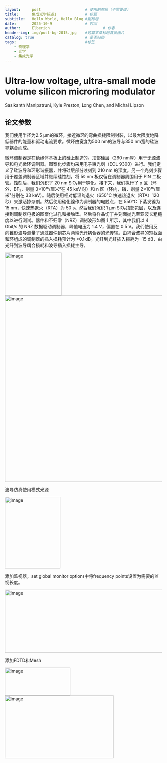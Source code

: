 ```yaml
---
layout:     post   				    # 使用的布局（不需要改）
title:      集成光学综述1				# 标题 
subtitle:   Hello World, Hello Blog #副标题
date:       2025-10-9				# 时间
author:     Elberich 						# 作者
header-img: img/post-bg-2015.jpg 	#这篇文章标题背景图片
catalog: true 						# 是否归档
tags:								#标签
    - 物理学
    - 光学
    - 集成光学
---
```


# Ultra-low voltage, ultra-small mode volume silicon microring modulator
Sasikanth Manipatruni, Kyle Preston, Long Chen, and Michal Lipson

## 论文参数
我们使用半径为2.5 μm的微环，接近微环的弯曲损耗限制封装，以最大限度地降低器件的能量和驱动电流要求。微环由宽度为500 nm的波导与350 nm宽的硅波导耦合而成。

微环调制器是在绝缘体基板上的硅上制造的。顶部硅层（260 nm厚）用于无源波导和电光微环调制器。图案化步骤均采用电子束光刻（EOL 9300）进行。我们定义了硅波导和环形谐振器，并将硅层部分蚀刻到 210 nm 的深度。另一个光刻步骤用于覆盖调制器区域并继续硅蚀刻，将 50 nm 板仅留在调制器周围用于 PIN 二极管。蚀刻后，我们沉积了 20 nm SiO₂用于钝化。接下来，我们执行了 p 区（环外，BF₂，剂量 3×10¹⁵/厘米²在 45 keV 时）和 n 区（环内，磷，剂量 2×10¹⁵/厘米²分别在 33 keV）。随后使用相对低温的退火（650°C 快速热退火（RTA）120 秒）来激活掺杂剂。然后使用硅化镍作为调制器的电触点，在 550°C 下蒸发镍为 15 nm，快速热退火（RTA）为 50 s。然后我们沉积 1 μm SiO₂顶部包层，以及连接到调制器电极的图案化过孔和接触垫。然后将样品切丁并刻面抛光至亚波长粗糙度以进行测试。器件和不归零（NRZ）调制波形如图 1 所示，其中我们以 4 Gbit/s 的 NRZ 数据驱动调制器，峰值电压为 1.4 V，偏置在 0.5 V。我们使用反向锥形波导测量了通过器件到芯片两端光纤耦合器的光传输。由耦合波导的短截面和环组成的调制器的插入损耗预计为 <0.1 dB。光纤到光纤插入损耗为 -15 dB，由光纤到波导耦合损耗和波导插入损耗主导。

<img width="181" height="137" alt="image" src="https://github.com/user-attachments/assets/6cfad822-496d-4c3a-ba93-76d3c026c93a" />
<img width="600" alt="image" src="https://github.com/user-attachments/assets/202b828d-cb7d-441c-8f79-bfe1520b5d8a" />

波导仿真使用模式光源

<img width="177" height="229" alt="image" src="https://github.com/user-attachments/assets/e02683f9-bbc8-48b7-837b-c0a92e42d05c" />

添加监视器，set global monitor options中将frequency points设置为需要的监视长度。

<img width="542" height="203" alt="image" src="https://github.com/user-attachments/assets/065a13ad-cd1b-4a99-8149-2386085117ef" />

添加FDTD和Mesh

<img width="209" height="89" alt="image" src="https://github.com/user-attachments/assets/d4b310d0-bb4c-4e1e-9e0f-d5028a3190d6" />
<img width="349" height="201" alt="image" src="https://github.com/user-attachments/assets/afcab04f-8015-4bd3-bad1-c9c688240cda" />





